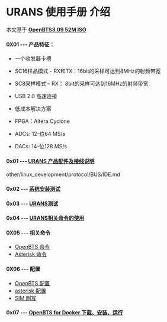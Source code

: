 # URANS 使用手册 介绍

本文基于 **[OpenBTS3.09 52M ISO](https://s3.cn-north-1.amazonaws.com.cn/microembedded/system_mirrors/openbts_v3.09_52M.iso)**

#### 0X01 --- 产品特征：

* 一个收发器卡槽

* SC16样品模式 - RX和TX：16bit的采样可达到8MHz的射频带宽

* SC8采样模式 – RX： 8bit的采样可达到16MHz的射频带宽

* USB 2.0 高速连接

* 低成本解决方案

* FPGA：Altera Cyclone

* ADCs: 12-位64 MS/s

* DACs: 14-位128 MS/s



#### 0x01 --- [URANS 产品配件及接线说明](<./URANS_Part.md>)


other/linux_development/protocol/BUS/IDE.md

#### 0x02 --- [系统安装测试](<../USRP1/U1_Install_Test.md>)

#### 0x03 --- [URANS测试](<../../../software/OpenBTS/openbts3.09_52M_01_01/Openbts_for_Test.md>)

#### 0x04 --- [URANS相关命令的使用](<../USRP1/U1_Cmd.md>)

#### 0X05 --- 相关命令
* [OpenBTS 命令](<../../../software/OpenBTS/CMD/OpenBTS_Cmd/OpenBTS2.6_Cmd.md>)
* [Asterisk 命令](<../../../software/OpenBTS/CMD/Asterisk_Cmd/asterisk1.6_Cmd.md>)

#### 0X06 --- 配置
 * [OpenBTS 配置](<../../../software/OpenBTS/Conf/OpenBTS_Conf/OpenBTS2.6_Conf.md>)
 * [asterisk 配置](<../../../software/OpenBTS/Conf/Asterisk_Conf/Asterisk1.6_For_OpenBTS2.6_Conf.md>)
 * [SIM 刷写](<../../../software/OpenBTS/Conf/Brush_SIM_Card/Brush_SIM_Card_CN.md>)

#### 0x07 --- [OpenBTS for Docker 下载、安装、运行](<../../../software/OpenBTS/openbts3.09_52M_01_01/Openbts_for_Dock.md>)
